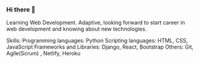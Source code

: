 ### Hi there 👋
Learning Web Development.
Adaptive, looking forward to start career in web development and knowing about new technologies.

Skills:
Programming languages: Python
Scripting languages: HTML, CSS, JavaScript
Frameworks and Libraries: Django, React, Bootstrap
Others: Git, Agile(Scrum) , Netlify, Heroku


<!--
**shriikant7/shriikant7** is a ✨ _special_ ✨ repository because its `README.md` (this file) appears on your GitHub profile.

Here are some ideas to get you started:

- 🔭 I’m currently working on ...
- 🌱 I’m currently learning ...
- 👯 I’m looking to collaborate on ...
- 🤔 I’m looking for help with ...
- 💬 Ask me about ...
- 📫 How to reach me: ...
- 😄 Pronouns: ...
- ⚡ Fun fact: ...
-->
